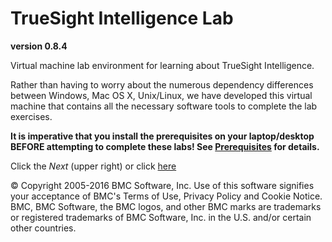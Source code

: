 TrueSight Intelligence Lab
==========================
__version 0.8.4__

Virtual machine lab environment for learning about TrueSight Intelligence.

Rather than having to worry about the numerous dependency differences between
Windows, Mac OS X, Unix/Linux, we have developed this virtual machine that contains
all the necessary software tools to complete the lab exercises.

__It is imperative that you install the prerequisites on your laptop/desktop BEFORE attempting to
complete these labs! See [Prerequisites](getting_started/prerequisites.md) for details.__

Click the _Next_ (upper right) or click [here](getting_started/prerequisites.md)

© Copyright 2005-2016 BMC Software, Inc. Use of this software signifies your acceptance of BMC's
Terms of Use, Privacy Policy and Cookie Notice. BMC, BMC Software, the BMC logos,
and other BMC marks are trademarks or registered trademarks of
BMC Software, Inc. in the U.S. and/or certain other countries.

